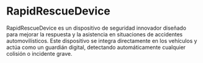 # RapidRescueDevice
RapidRescueDevice es un dispositivo de seguridad innovador diseñado para mejorar la respuesta y la asistencia en situaciones de accidentes automovilísticos. Este dispositivo se integra directamente en los vehículos y actúa como un guardián digital, detectando automáticamente cualquier colisión o incidente grave.
